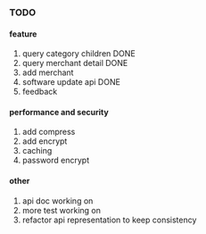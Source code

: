 ### TODO
#### feature

1. query category children 	DONE
2. query merchant detail	DONE
3. add merchant
4. software update api		DONE
5. feedback

#### performance and security
1. add compress
2. add encrypt
3. caching
4. password encrypt

#### other
1. api doc			working on
2. more test			working on
3. refactor api representation to keep consistency
